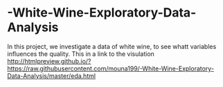 # -White-Wine-Exploratory-Data-Analysis
In this project, we investigate a data of white wine, to see whatt variables influences the quality. 
This in a link to the visulation 
http://htmlpreview.github.io/?https://raw.githubusercontent.com/mouna199/-White-Wine-Exploratory-Data-Analysis/master/eda.html
